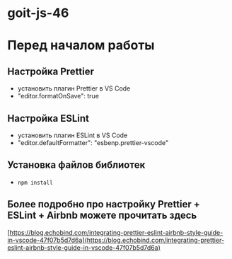# goit-js-46

# Перед началом работы

## Настройка Prettier

- установить плагин Prettier в VS Code
- "editor.formatOnSave": true

## Настройка ESLint

- установить плагин ESLint в VS Code
- "editor.defaultFormatter": "esbenp.prettier-vscode"

## Установка файлов библиотек

- `npm install`

## Более подробно про настройку Prettier + ESLint + Airbnb можете прочитать здесь

[https://blog.echobind.com/integrating-prettier-eslint-airbnb-style-guide-in-vscode-47f07b5d7d6a](https://blog.echobind.com/integrating-prettier-eslint-airbnb-style-guide-in-vscode-47f07b5d7d6a)
